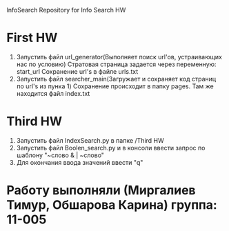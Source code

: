 InfoSearch
Repository for Info Search HW
 
# First HW

1. Запустить файл url_generator(Выполняет поиск url'ов, устраивающих нас по условию) 
    Стратовая страница задается через переменную: start_url
    Сохранение url's в файле urls.txt
2. Запустить файл searcher_main(Загружает и сохраняет код страниц по url's из пунка 1)
    Сохранение происходит в папку pages. Там же находится файл index.txt

# Third HW
1. Запустить файл IndexSearch.py в папке /Third HW
2. Запустить файл Boolen_search.py и в консоли ввести запрос по шаблону "~слово & | ~слово"
3. Для окончания ввода значений ввести "q"

# Работу выполняли (Миргалиев Тимур, Обшарова Карина) группа: 11-005 
